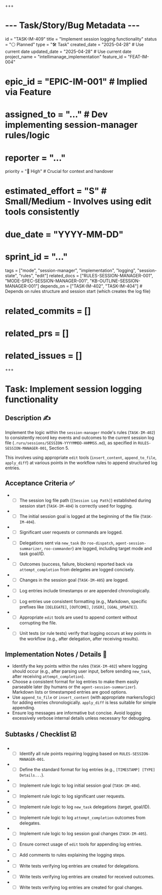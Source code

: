 +++
# --- Task/Story/Bug Metadata ---
id = "TASK-IM-409"
title = "Implement session logging functionality"
status = "⚪️ Planned"
type = "🛠️ Task"
created_date = "2025-04-28" # Use current date
updated_date = "2025-04-28" # Use current date
project_name = "intellimanage_implementation"
feature_id = "FEAT-IM-004"
# epic_id = "EPIC-IM-001" # Implied via Feature
# assigned_to = "..." # Dev implementing session-manager rules/logic
# reporter = "..."
priority = "🔼 High" # Crucial for context and handover
# estimated_effort = "S" # Small/Medium - Involves using edit tools consistently
# due_date = "YYYY-MM-DD"
# sprint_id = "..."
tags = ["mode", "session-manager", "implementation", "logging", "session-state", "rules", "edit"]
related_docs = ["RULES-SESSION-MANAGER-001", "MODE-SPEC-SESSION-MANAGER-001", "KB-OUTLINE-SESSION-MANAGER-001"]
depends_on = ["TASK-IM-402", "TASK-IM-404"] # Depends on rules structure and session start (which creates the log file)
# related_commits = []
# related_prs = []
# related_issues = []
+++

# Task: Implement session logging functionality

## Description ✍️

Implement the logic within the `session-manager` mode's rules (`TASK-IM-402`) to consistently record key events and outcomes to the current session log file (`.ruru/sessions/SESSION-YYYYMMDD-HHMMSS.md`), as specified in `RULES-SESSION-MANAGER-001`, Section 5.

This involves using appropriate `edit` tools (`insert_content`, `append_to_file`, `apply_diff`) at various points in the workflow rules to append structured log entries.

## Acceptance Criteria ✅

*   - [ ] The session log file path (`[Session Log Path]`) established during session start (`TASK-IM-404`) is correctly used for logging.
*   - [ ] The initial session goal is logged at the beginning of the file (`TASK-IM-404`).
*   - [ ] Significant user requests or commands are logged.
*   - [ ] Delegations sent via `new_task` (to `roo-dispatch`, `agent-session-summarizer`, `roo-commander`) are logged, including target mode and task goal/ID.
*   - [ ] Outcomes (success, failure, blockers) reported back via `attempt_completion` from delegates are logged concisely.
*   - [ ] Changes in the session goal (`TASK-IM-405`) are logged.
*   - [ ] Log entries include timestamps or are appended chronologically.
*   - [ ] Log entries use consistent formatting (e.g., Markdown, specific prefixes like `[DELEGATE]`, `[OUTCOME]`, `[USER]`, `[GOAL_UPDATE]`).
*   - [ ] Appropriate `edit` tools are used to append content without corrupting the file.
*   - [ ] Unit tests (or rule tests) verify that logging occurs at key points in the workflow (e.g., after delegation, after receiving results).

## Implementation Notes / Details 📝

*   Identify the key points within the rules (`TASK-IM-402`) where logging should occur (e.g., after parsing user input, before sending `new_task`, after receiving `attempt_completion`).
*   Choose a consistent format for log entries to make them easily parseable later (by humans or the `agent-session-summarizer`). Markdown lists or timestamped entries are good options.
*   Use `append_to_file` or `insert_content` (with appropriate markers/logic) for adding entries chronologically. `apply_diff` is less suitable for simple appending.
*   Ensure log messages are informative but concise. Avoid logging excessively verbose internal details unless necessary for debugging.

## Subtasks / Checklist ☑️

*   - [ ] Identify all rule points requiring logging based on `RULES-SESSION-MANAGER-001`.
*   - [ ] Define the standard format for log entries (e.g., `[TIMESTAMP] [TYPE] Details...`).
*   - [ ] Implement rule logic to log initial session goal (`TASK-IM-404`).
*   - [ ] Implement rule logic to log significant user requests.
*   - [ ] Implement rule logic to log `new_task` delegations (target, goal/ID).
*   - [ ] Implement rule logic to log `attempt_completion` outcomes from delegates.
*   - [ ] Implement rule logic to log session goal changes (`TASK-IM-405`).
*   - [ ] Ensure correct usage of `edit` tools for appending log entries.
*   - [ ] Add comments to rules explaining the logging steps.
*   - [ ] Write tests verifying log entries are created for delegations.
*   - [ ] Write tests verifying log entries are created for received outcomes.
*   - [ ] Write tests verifying log entries are created for goal changes.
